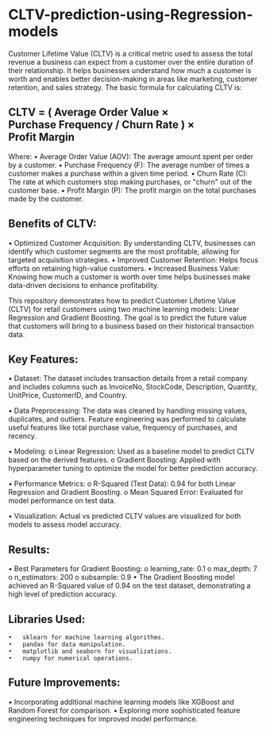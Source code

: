 # CLTV-prediction-using-Regression-models
Customer Lifetime Value (CLTV) is a critical metric used to assess the total revenue a business can expect from a customer over the entire duration of their relationship. It helps businesses understand how much a customer is worth and enables better decision-making in areas like marketing, customer retention, and sales strategy.
The basic formula for calculating CLTV is:

## CLTV = ( Average Order Value × Purchase Frequency / Churn Rate ) × Profit Margin
  Where:
  •	Average Order Value (AOV): The average amount spent per order by a customer.
  •	Purchase Frequency (F): The average number of times a customer makes a purchase within a given time period.
  •	Churn Rate (C): The rate at which customers stop making purchases, or "churn" out of the customer base.
  •	Profit Margin (P): The profit margin on the total purchases made by the customer.

## Benefits of CLTV:
  •	Optimized Customer Acquisition: By understanding CLTV, businesses can identify which customer segments are the most profitable, allowing for targeted acquisition strategies.
  •	Improved Customer Retention: Helps focus efforts on retaining high-value customers.
  •	Increased Business Value: Knowing how much a customer is worth over time helps businesses make data-driven decisions to enhance profitability.

This repository demonstrates how to predict Customer Lifetime Value (CLTV) for retail customers using two machine learning models: Linear Regression and Gradient Boosting. The goal is to predict the future value that customers will bring to a business based on their historical transaction data.

## Key Features:
  •	Dataset: The dataset includes transaction details from a retail company and includes columns such as InvoiceNo, StockCode, Description, Quantity, UnitPrice, CustomerID, and Country.
  
  •	Data Preprocessing: The data was cleaned by handling missing values, duplicates, and outliers. Feature engineering was performed to calculate useful features like total purchase value, frequency of purchases, and recency.
  
  •	Modeling:
    o	Linear Regression: Used as a baseline model to predict CLTV based on the derived features.
    o	Gradient Boosting: Applied with hyperparameter tuning to optimize the model for better prediction accuracy.
    
  •	Performance Metrics:
    o	R-Squared (Test Data): 0.94 for both Linear Regression and Gradient Boosting.
    o	Mean Squared Error: Evaluated for model performance on test data.
    
  •	Visualization: Actual vs predicted CLTV values are visualized for both models to assess model accuracy.

  
## Results:
  •	Best Parameters for Gradient Boosting:
          o	learning_rate: 0.1
          o	max_depth: 7
          o	n_estimators: 200
          o	subsample: 0.9
  •	The Gradient Boosting model achieved an R-Squared value of 0.94 on the test dataset, demonstrating a high level of prediction accuracy.
  
## Libraries Used:
    •	sklearn for machine learning algorithms.
    •	pandas for data manipulation.
    •	matplotlib and seaborn for visualizations.
    •	numpy for numerical operations.
    
## Future Improvements:
  •	Incorporating additional machine learning models like XGBoost and Random Forest for comparison.
  •	Exploring more sophisticated feature engineering techniques for improved model performance.


